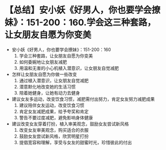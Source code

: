 # 【总结】安小妖《好男人，你也要学会撩妹》：151-200：160.学会这三种套路，让女朋友自愿为你变美

-   安小妖《好男人，你也要学会撩妹》：151-200：160
    1.  学会三种套路，让女朋友自愿为你变美
    2.  如何委婉地让女朋友减肥
    3.  用温和无害的小心机植入潜意识，让女朋友自觉减肥
-   怎样让女朋友自愿为你做一些改变
    1.  通过植入潜意识，让女朋友自觉减肥
    2.  潜意默化地改变她的生活习惯
    3.  陪着她健身，让她有动力去健身
-   建议女友多运动，改变饮食习惯，减肥需付出努力，肯定女友努力减肥成果
    1.  建议陪伴女友运动，改变饮食习惯
    2.  肯定女友减肥成果，给予夸奖和肯定
    3.  警告不要过度减肥，避免影响身体健康
-   建议改变女友穿着打扮，植入审美观念，鼓励女友尝试新风格
    1.  改变女友审美观念，购买适合的衣服
    2.  鼓励女友尝试新风格，欣赏明星打扮
    3.  提倡宽容和理解，享受与女友的甜蜜时光，珍惜彼此的付出